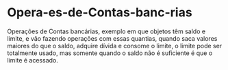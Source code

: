 # Opera-es-de-Contas-banc-rias
Operações de Contas bancárias, exemplo em que objetos têm saldo e limite, e vão fazendo operações com essas quantias, quando saca valores maiores do que o saldo, adquire dívida e consome o limite, o limite pode ser totalmente usado, mas somente quando o saldo não é suficiente é que o limite é acessado.
